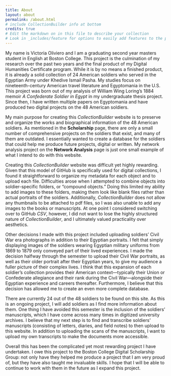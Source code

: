 ```yaml
---
title: About
layout: about
permalink: /about.html
# include CollectionBuilder info at bottom
credits: true
# Edit the markdown on in this file to describe your collection
# Look in _includes/feature for options to easily add features to the page
---
```


My name is Victoria Oliviero and I am a graduating second year masters student in English at Boston College. This project is the culmination of my research over the past two years and the final product of my Digital Humanities Certificate program. While it is by no means a finished product, it is already a solid collection of 24 American soldiers who served in the Egyptian Army under Khedive Ismail Pasha. My studies focus on nineteenth-century American travel literature and Egyptomania in the U.S. This project was born out of my analysis of William Wing Loring’s 1884 memoir *A Confederate Soldier in Egypt* in my undergraduate thesis project. Since then, I have written multiple papers on Egyptomania and have produced two digital projects on the 48 American soldiers.

My main purpose for creating this *CollectionBuilder* website is to preserve and organize the works and biographical information of the 48 American soldiers. As mentioned in the **Scholarship** page, there are only a small number of comprehensive projects on the soldiers that exist, and many of them are outdated. I essentially wanted to create a database for the soldiers that could help me produce future projects, digital or written. My network analysis project on the **Network Analysis** page is just one small example of what I intend to do with this website.

Creating this *CollectionBuilder* website was difficult yet highly rewarding. Given that this model of GitHub is specifically used for digital collections, I found it straightforward to organize my metadata for each object and to upload each file. Difficulties arose when I attempted to combine objects into soldier-specific folders, or “compound objects.” Doing this limited my ability to add images to these folders, making them look like blank files rather than actual portraits of the soldiers. Additionally, *CollectionBuilder* does not allow any thumbnails to be attached to pdf files, so I was also unable to add any images to the books or manuscripts. At one point I considered switching over to GitHub *CSV*, however, I did not want to lose the highly structured nature of *CollectionBuilder*, and I ultimately valued practicality over aesthetics. 

Other decisions I made with this project included uploading soldiers’ Civil War era photographs in addition to their Egyptian portraits. I felt that simply displaying images of the soldiers wearing Egyptian military uniforms from 1869 to 1879 only conveyed part of their lived experiences. I made the decision halfway through the semester to upload their Civil War portraits, as well as their older portrait after their Egyptian years, to give my audience a fuller picture of their complex lives. I think that this expansion of each soldier’s collection provides their American context—typically their Union or Confederate allegiance and their rank during the Civil War—alongside their Egyptian experience and careers thereafter. Furthermore, I believe that this decision has allowed me to create an even more complete database. 

There are currently 24 out of the 48 soldiers to be found on this site. As this is an ongoing project, I will add soldiers as I find more information about them. One thing I have avoided this semester is the inclusion of the soldiers’ manuscripts, which I have come across many times in digitized university archives. I believe that my next step is to find and transcribe soldiers' manuscripts (consisting of letters, diaries, and field notes) to then upload to this website. In addition to uploading the scans of the manuscripts, I want to upload my own transcripts to make the documents more accessible. 

Overall this has been the complicated yet most rewarding project I have undertaken. I owe this project to the Boston College Digital Scholarship Group: not only have they helped me produce a project that I am very proud of, but they have also taught me invaluable skills. I hope that I will be able to continue to work with them in the future as I expand this project. 
